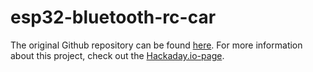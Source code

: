 # esp32-bluetooth-rc-car
The original Github repository can be found [here](https://github.com/LieBtrau/esp32-bluetooth-rc-car).
For more information about this project, check out the [Hackaday.io-page](https://hackaday.io/project/178146-cheap-rc-car-maintenance).
